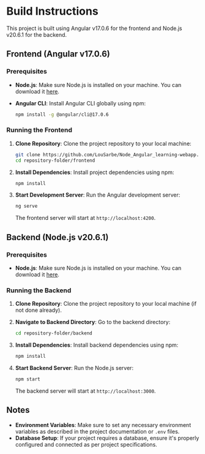 # Build Instructions

This project is built using Angular v17.0.6 for the frontend and Node.js v20.6.1 for the backend.

## Frontend (Angular v17.0.6)

### Prerequisites

- **Node.js**: Make sure Node.js is installed on your machine. You can download it [here](https://angular.io/).
- **Angular CLI**: Install Angular CLI globally using npm:

    ```bash
    npm install -g @angular/cli@17.0.6
    ```

### Running the Frontend

1. **Clone Repository**: Clone the project repository to your local machine:

    ```bash
    git clone https://github.com/LouSarbe/Node_Angular_learning-webapp.git
    cd repository-folder/frontend
    ```

2. **Install Dependencies**: Install project dependencies using npm:

    ```bash
    npm install
    ```

3. **Start Development Server**: Run the Angular development server:

    ```bash
    ng serve
    ```

    The frontend server will start at `http://localhost:4200`.

## Backend (Node.js v20.6.1)

### Prerequisites

- **Node.js**: Make sure Node.js is installed on your machine. You can download it [here](https://nodejs.org/).

### Running the Backend

1. **Clone Repository**: Clone the project repository to your local machine (if not done already).

2. **Navigate to Backend Directory**: Go to the backend directory:

    ```bash
    cd repository-folder/backend
    ```

3. **Install Dependencies**: Install backend dependencies using npm:

    ```bash
    npm install
    ```

4. **Start Backend Server**: Run the Node.js server:

    ```bash
    npm start
    ```

    The backend server will start at `http://localhost:3000`.

## Notes

- **Environment Variables**: Make sure to set any necessary environment variables as described in the project documentation or `.env` files.
- **Database Setup**: If your project requires a database, ensure it's properly configured and connected as per project specifications.
